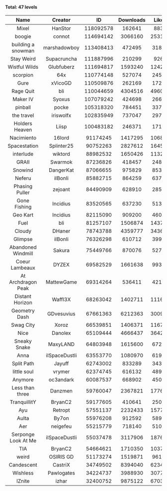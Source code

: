#### Total: 47 levels

| Name | Creator | ID | Downloads | Likes |
|:---:|:---:|:---:|:---:|:---:|
| Mixel | HanStor | 118092578 | 162641 | 8830
| boogie | connot | 114694142 | 3066160 | 253121
| building a snowman | marshadowboy | 113408413 | 472495 | 31899
| Stay Weird  | Supacruncha | 111887996 | 210299 | 9264
| Wistful Wilds | Glubfuberz | 111694817 | 1593240 | 124211
| scorpion | 64x | 110774148 | 527074 | 24591
| Gure | xVicoGD | 110509876 | 262169 | 17230
| Rage Quit | bli | 110044659 | 4304516 | 496098
| Maker IV | Syoxus | 107079242 | 424698 | 26688
| pinball | pocke | 105318320 | 784451 | 33743
| the travel | iriswolfx | 102835949 | 737047 | 29743
| Holders Heaven | Liisp | 100483182 | 246371 | 17195
| Nacimiento | 16lord | 91174245 | 1417295 | 106803
| Spacestation | Splinter25 | 90752263 | 2827612 | 164543
| interlude | wiktord | 88982532 | 1650426 | 113236
| GRAII | Swarmok | 87236826 | 418457 | 24869
| Snowind | DangerKat | 87066655 | 975829 | 85364
| Neferu | iIBonIi | 85882715 | 864259 | 63759
| Phasing Puller | zejoant | 84490909 | 628910 | 28528
| Gone Fishing | Incidius | 83520565 | 637230 | 51380
| Geo Kart | Incidius | 82115090 | 909200 | 46023
| Fuel | bli | 81257107 | 1506874 | 143702
| Cloudy | DHaner | 78743788 | 4359777 | 343619
| Glimpse | iIBonIi | 76326298 | 610712 | 39994
| Abandoned Windmill | Sakura | 75449766 | 870076 | 52716
| Coeur Lambeaux | DYZEX | 69582529 | 1661638 | 99356
| At Archdragon Peak | MattewGame | 69314264 | 536411 | 42169
| Distant Horizon | Waffl3X | 68263042 | 1402711 | 111659
| Geometry Dash | GDvesuvius | 67661363 | 6212363 | 300973
| Swag City | Xoroz | 66539851 | 1406371 | 116798
| Nice | Danolex | 65109444 | 4666437 | 364263
| Sneaky Snake | MaxyLAND | 64803948 | 1615600 | 67247
| Anna | iISpaceDustIi | 63553770 | 1080970 | 61955
| Split Path | Jayuff | 62743002 | 833289 | 34330
| little soul | vrymer | 62374745 | 616132 | 48983
| Anymore | oc3andark | 60087537 | 668902 | 45008
| Less than three | Danzmen | 59760047 | 2367821 | 177685
| TranquillitY | BryanC2 | 59177605 | 410641 | 25024
| Ayu | Retropt | 57551137 | 2232433 | 157753
| Aulta | By7on | 55976208 | 912592 | 58938
| Aer | neigefeu | 55215779 | 718140 | 51074
| Serponge Look At Me | iISpaceDustIi | 55037478 | 3117906 | 187618
|  TIA | BryanC2 | 54664621 | 1710350 | 103724
| weird | OSIRIS GD | 51173274 | 1519871 | 96150
| Candescent | CastriX | 34749502 | 8394040 | 623418
| Wishless | Pawlogates | 34224737 | 3988930 | 307767
| IZnite | izhar | 32400752 | 9875122 | 670367
